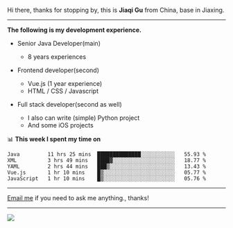 Hi there, thanks for stopping by, this is **Jiaqi Gu** from China, base in Jiaxing.

---

**The following is my development experience.**

- Senior Java Developer(main)
  - 8 years experiences

- Frontend developer(second)
  - Vue.js (1 year experience)
  - HTML / CSS / Javascript
  
- Full stack developer(second as well)
  - I also can write (simple) Python project
  - And some iOS projects

📊 **This week I spent my time on**
<!--START_SECTION:waka-->
```text
Java         11 hrs 25 mins  ██████████████░░░░░░░░░░░   55.93 % 
XML          3 hrs 49 mins   ████▓░░░░░░░░░░░░░░░░░░░░   18.77 % 
YAML         2 hrs 44 mins   ███▒░░░░░░░░░░░░░░░░░░░░░   13.43 % 
Vue.js       1 hr 10 mins    █▒░░░░░░░░░░░░░░░░░░░░░░░   05.77 % 
JavaScript   1 hr 10 mins    █▒░░░░░░░░░░░░░░░░░░░░░░░   05.76 % 
```
<!--END_SECTION:waka-->

---

[Email me](mailto:droidqw@gmail.com?subject=Hiring_from_GitHub) if you need to ask me anything., thanks!

---

![]( https://visitor-badge.glitch.me/badge?page_id=githubgujiaqi)
